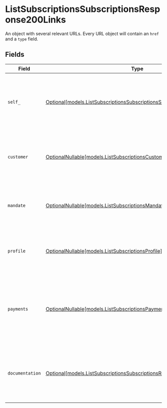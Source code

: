 # ListSubscriptionsSubscriptionsResponse200Links

An object with several relevant URLs. Every URL object will contain an `href` and a `type` field.


## Fields

| Field                                                                                                                                          | Type                                                                                                                                           | Required                                                                                                                                       | Description                                                                                                                                    |
| ---------------------------------------------------------------------------------------------------------------------------------------------- | ---------------------------------------------------------------------------------------------------------------------------------------------- | ---------------------------------------------------------------------------------------------------------------------------------------------- | ---------------------------------------------------------------------------------------------------------------------------------------------- |
| `self_`                                                                                                                                        | [Optional[models.ListSubscriptionsSubscriptionsSelf]](../models/listsubscriptionssubscriptionsself.md)                                         | :heavy_minus_sign:                                                                                                                             | In v2 endpoints, URLs are commonly represented as objects with an `href` and `type` field.                                                     |
| `customer`                                                                                                                                     | [OptionalNullable[models.ListSubscriptionsCustomer]](../models/listsubscriptionscustomer.md)                                                   | :heavy_minus_sign:                                                                                                                             | The API resource URL of the [customer](get-customer) this subscription was created for.                                                        |
| `mandate`                                                                                                                                      | [OptionalNullable[models.ListSubscriptionsMandate]](../models/listsubscriptionsmandate.md)                                                     | :heavy_minus_sign:                                                                                                                             | The API resource URL of the [mandate](get-mandate) this subscription was created for.                                                          |
| `profile`                                                                                                                                      | [OptionalNullable[models.ListSubscriptionsProfile]](../models/listsubscriptionsprofile.md)                                                     | :heavy_minus_sign:                                                                                                                             | The API resource URL of the [profile](get-profile) this subscription was created for.                                                          |
| `payments`                                                                                                                                     | [OptionalNullable[models.ListSubscriptionsPayments]](../models/listsubscriptionspayments.md)                                                   | :heavy_minus_sign:                                                                                                                             | The API resource URL of the [payments](list-payments) created for this subscription. Omitted if no such payments exist (yet).                  |
| `documentation`                                                                                                                                | [Optional[models.ListSubscriptionsSubscriptionsResponse200Documentation]](../models/listsubscriptionssubscriptionsresponse200documentation.md) | :heavy_minus_sign:                                                                                                                             | In v2 endpoints, URLs are commonly represented as objects with an `href` and `type` field.                                                     |